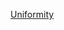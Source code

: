 [Uniformity](https://www.hackerearth.com/practice/algorithms/graphs/graph-representation/practice-problems/algorithm/uniformity-794d7bdc/description/)
